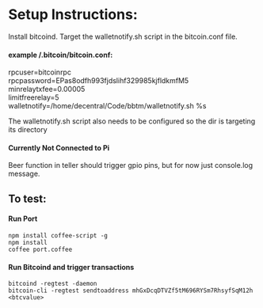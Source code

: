 # Setup Instructions:

Install bitcoind.
Target the walletnotify.sh script in the bitcoin.conf file.

#### example /.bitcoin/bitcoin.conf:
rpcuser=bitcoinrpc  
rpcpassword=EPas8odfh993fjdslihf329985kjfldkmfM5  
minrelaytxfee=0.00005  
limitfreerelay=5  
walletnotify=/home/decentral/Code/bbtm/walletnotify.sh %s  

The walletnotify.sh script also needs to be configured so the
dir is targeting its directory

#### Currently Not Connected to Pi
Beer function in teller should trigger gpio pins, but for now just console.log message. 

## To test:
#### Run Port
`npm install coffee-script -g`   
`npm install`   
`coffee port.coffee`   

#### Run Bitcoind and trigger transactions
`bitcoind -regtest -daemon`     
`bitcoin-cli -regtest sendtoaddress mhGxDcqDTVZf5tM696RYSm7RhsyfSqM12h <btcvalue>`    
